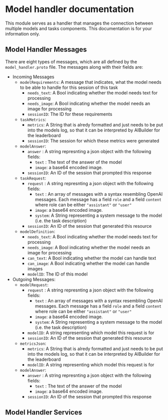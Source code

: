 # Model handler documentation

This module serves as a handler that manages the connection between multiple models and tasks components. This documentation is for your information only. 

## Model Handler Messages

There are eight types of messages, which are all defined by the `model_handler.proto` file.
The messages along with their fields are:

- Incoming Messages
  - `modelRequirements`: A message that indicates, what the model needs to be able to handle for this session of this task
    - `needs_text`: A Bool indicating whether the model needs text for processing
    - `needs_image`: A Bool indicating whether the model needs an image for processing
    - `sessionID`: The ID for these requirements
  - `taskMetrics`:
    - `metrics`: A String that is alredy formatted and just needs to be put into the models log, so that it can be interpreted by AIBuilder for the leaderboard
    - `sessionID`: The session for which these metrics were generated
  - `modelAnswer`:
    - `answer` : A string represnting a json object with the following fields:
      - `text` : The text of the answer of the model
      - `image`: a base64 encoded image.
    - `sessionID`: An ID of the session that prompted this response
  - `taskRequest`:
    - `request` : A string represnting a json object with the following fields:
      - `text` : An array of messages with a syntax resembling OpenAI messages. Each message has a field `role` and a field `content` where role can be either `"assistant"` or `"user"`
      - `image`: a base64 encoded image.
      - `system`: A String representing a system message to the model (i.e. the task description)
    - `sessionID`: An ID of the session that generated this resource
  - `modelDefinition`:
    - `needs_text`: A Bool indicating whether the model needs text for processing
    - `needs_image`: A Bool indicating whether the model needs an image for processing
    - `can_text`: A Bool indicating whether the model can handle text
    - `can_image`: A Bool indicating whether the model can handle images
    - `modelID`: The ID of this model
- Outgoing Messages:
  - `modelRequest`:
    - `request` : A string represnting a json object with the following fields:
      - `text` : An array of messages with a syntax resembling OpenAI messages. Each message has a field `role` and a field `content` where role can be either `"assistant"` or `"user"`
      - `image`: a base64 encoded image.
      - `system`: A String representing a system message to the model (i.e. the task description)
    - `modelID`: A string representing which model this request is for
    - `sessionID`: An ID of the session that generated this resource
  - `metricsJson`:
    - `metrics`: A String that is alredy formatted and just needs to be put into the models log, so that it can be interpreted by AIBuilder for the leaderboard
    - `modelID`: A string representing which model this request is for
  - `modelAnswer`:
    - `answer` : A string represnting a json object with the following fields:
      - `text` : The text of the answer of the model
      - `image`: a base64 encoded image.
    - `sessionID`: An ID of the session that prompted this response

## Model Handler Services


